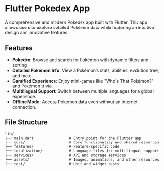 # Flutter Pokedex App

A comprehensive and modern Pokedex app built with Flutter. This app allows users to explore detailed Pokémon data while featuring an intuitive design and innovative features.

## Features

- **Pokedex**: Browse and search for Pokémon with dynamic filters and sorting.
- **Detailed Pokémon Info**: View a Pokémon’s stats, abilities, evolution tree, and more.
- **Gamified Experience**: Enjoy mini-games like "Who's That Pokémon?" and Pokémon trivia.
- **Multilingual Support**: Switch between multiple languages for a global experience.
- **Offline Mode**: Access Pokémon data even without an internet connection.

## File Structure

```plaintext
lib/
├── main.dart                # Entry point for the Flutter app
├── core/                    # Core functionality and shared resources
├── features/                # Feature-specific code
├── localization/            # Language files for multilingual support
├── services/                # API and storage services
├── assets/                  # Images, animations, and other resources
├── test/                    # Unit and widget tests
